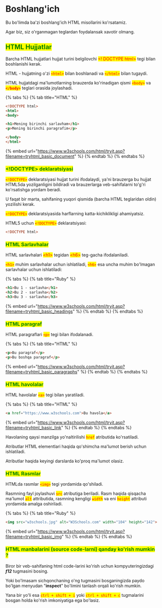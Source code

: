 # Boshlang'ich

Bu bo'limda ba'zi boshlang'ich HTML misollarini ko'rsatamiz.

Agar biz, siz o'rganmagan teglardan foydalansak xavotir olmang.

## <mark style="color:green;">HTML Hujjatlar</mark>

Barcha HTML hujjatlari hujjat turini belgilovchi <mark style="color:red;">\<! DOCTYPE html></mark> tegi bilan boshlanishi kerak.

HTML - hujjatning o'zi <mark style="color:red;">`<html>`</mark> bilan boshlanadi va <mark style="color:red;">`</html>`</mark> bilan tugaydi.

HTML hujjatdagi ma'lumotlarning brauzerda ko'rinadigan qismi <mark style="color:red;">`<body>`</mark> va <mark style="color:red;">**`</body>`**</mark> teglari orasida joylashadi.

{% tabs %}
{% tab title="HTML" %}
```html
<!DOCTYPE html>
<html>
<body>

<h1>Mening birinchi sarlavham</h1>
<p>Mening birinchi paragrafim</p>

</body>
</html>
```

{% embed url="https://www.w3schools.com/html/tryit.asp?filename=tryhtml_basic_document" %}
{% endtab %}
{% endtabs %}

### <mark style="color:green;">\<!DOCTYPE> deklaratsiyasi</mark>

<mark style="color:red;">`<!DOCTYPE>`</mark> deklaratsiyasi hujjat turini ifodalaydi, ya'ni brauzerga bu hujjat HTML5da yozilganligini bildiradi va brauzerlarga veb-sahifalarni to'g'ri ko'rsatishga yordam beradi.

U faqat bir marta, sahifaning yuqori qismida (barcha HTML teglaridan oldin) yozilishi kerak.

<mark style="color:red;">`<!DOCTYPE>`</mark> deklaratsiyasida harflarning katta-kichiklikligi ahamiyatsiz.

HTML5 uchun <mark style="color:red;">`<!DOCTYPE>`</mark> deklaratsiyasi:

```html
<!DOCTYPE html>
```

### <mark style="color:green;">HTML Sarlavhalar</mark>

HTML sarlavhalari <mark style="color:red;">\<h1></mark> tegidan <mark style="color:red;">\<h6></mark> teg-gacha ifodalaniladi.

<mark style="color:red;">`<h1>`</mark> muhim sarlavhalar uchun ishlatiladi, <mark style="color:red;">`<h6>`</mark> esa uncha muhim bo'lmagan sarlavhalar uchun ishlatiladi:

{% tabs %}
{% tab title="Ruby" %}
```html
<h1>Bu 1 - sarlavha</h1>
<h2>Bu 2 - sarlavha</h2>
<h3>Bu 3 - sarlavha</h3> 
```

{% embed url="https://www.w3schools.com/html/tryit.asp?filename=tryhtml_basic_headings" %}
{% endtab %}
{% endtabs %}

### <mark style="color:green;">HTML paragraf</mark>

HTML paragraflari <mark style="color:red;">`<p>`</mark> tegi bilan ifodalanadi.

{% tabs %}
{% tab title="HTML" %}
```html
<p>Bu paragraf</p>
<p>Bu boshqa paragraf</p>
```

{% embed url="https://www.w3schools.com/html/tryit.asp?filename=tryhtml_basic_paragraphs" %}
{% endtab %}
{% endtabs %}

### <mark style="color:green;">HTML havolalar</mark>

HTML havolalar <mark style="color:red;">`<a>`</mark> tegi bilan yaratiladi.

{% tabs %}
{% tab title="HTML" %}
```html
<a href="https://www.w3schools.com">Bu havola</a>
```

{% embed url="https://www.w3schools.com/html/tryit.asp?filename=tryhtml_basic_link" %}
{% endtab %}
{% endtabs %}

Havolaning qaysi manzilga yo'naltirilishi <mark style="color:red;">`href`</mark> atributida ko'rsatiladi.

Atributlar HTML elementlari haqida qo'shimcha ma'lumot berish uchun ishlatiladi.

Atributlar haqida keyingi darslarda ko'proq ma'lumot olasiz.

### <mark style="color:green;">HTML Rasmlar</mark>

HTMLda rasmlar <mark style="color:red;">`<img>`</mark> tegi yordamida qo'shiladi.

Rasmning fayl joylashuvi <mark style="color:red;">`src`</mark> atributiga beriladi. Rasm haqida qisqacha ma'lumot <mark style="color:red;">`alt`</mark> attributida, rasmning kengligi <mark style="color:red;">`width`</mark> va eni <mark style="color:red;">`height`</mark> attributi yordamida amalga oshiriladi.

{% tabs %}
{% tab title="Ruby" %}
```html
<img src="w3schools.jpg" alt="W3Schools.com" width="104" height="142"> 
```

{% embed url="https://www.w3schools.com/html/tryit.asp?filename=tryhtml_basic_img" %}
{% endtab %}
{% endtabs %}

### <mark style="color:green;">HTML manbalarini (source code-larni) qanday ko'rish mumkin ?</mark>

Biror bir veb-sahifaning html code-larini ko'rish uchun kompyuteringizdagi _**f12**_ tugmasini bosing.

Yoki bo'lmasam sichqonchaning o'ng tugmasini bosganingizda paydo bo'lgan menyudan "**inspect**" bo'limini tanlash orqali ko'rish mumkin.

Yana bir yo'li esa <mark style="color:red;">`ctrl + shift + i`</mark> yoki <mark style="color:red;">`ctrl + shift + c`</mark> tugmalarini bosgan holda ko'rish imkoniyatiga ega bo'lasiz.
